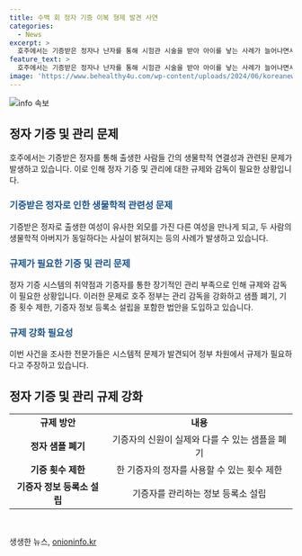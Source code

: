 ```yaml
---
title: 수백 회 정자 기증 이복 형제 발견 사연
categories:
  - News
excerpt: >
  호주에서는 기증받은 정자나 난자를 통해 시험관 시술을 받아 아이를 낳는 사례가 늘어나면서 규제 미비와 관리 소홀로 인해 여러 사회 문제가 나타나고 있는 상황이다. 최근 보도된 사례들에 따르면, 정자를 기증받아 태어난 사람들이 서로 생물학적 형제자매임을 알고나며 발견되는 사례가 늘어나고 있다. 이에 따라 호주는 관리 감독을 강화하고, 정자 기증자를 관리하는 정보 등록소를 설립하기로 결정했다. 현재는 정자를 악용해 여러 이름을 써가며 수백회 자기 정자를 기증한 사람들도 확인됐으며, 이에 대한 규제가 필요하다는 주장이 제기되고 있다.
feature_text: >
  호주에서는 기증받은 정자나 난자를 통해 시험관 시술을 받아 아이를 낳는 사례가 늘어나면서 규제 미비와 관리 소홀로 인해 여러 사회 문제가 나타나고 있는 상황이다. 최근 보도된 사례들에 따르면, 정자를 기증받아 태어난 사람들이 서로 생물학적 형제자매임을 알고나며 발견되는 사례가 늘어나고 있다. 이에 따라 호주는 관리 감독을 강화하고, 정자 기증자를 관리하는 정보 등록소를 설립하기로 결정했다. 현재는 정자를 악용해 여러 이름을 써가며 수백회 자기 정자를 기증한 사람들도 확인됐으며, 이에 대한 규제가 필요하다는 주장이 제기되고 있다.
image: 'https://www.behealthy4u.com/wp-content/uploads/2024/06/koreanews.jpg'
---
```


<p><img src="https://www.behealthy4u.com/wp-content/uploads/2024/06/koreanews.jpg" alt="info 속보" /></p>

<h2 data-ke-size="size26">정자 기증 및 관리 문제</h2>

<p data-ke-size="size16">호주에서는 기증받은 정자를 통해 출생한 사람들 간의 생물학적 연결성과 관련된 문제가 발생하고 있습니다. 이로 인해 정자 기증 및 관리에 대한 규제와 감독이 필요한 상황입니다.</p>

<h3><b><span style="color: #1a5490;">기증받은 정자로 인한 생물학적 관련성 문제</span></b></h3>

<p data-ke-size="size16">기증받은 정자로 출생한 여성이 유사한 외모를 가진 다른 여성을 만나게 되고, 두 사람의 생물학적 아버지가 동일하다는 사실이 밝혀지는 등의 사례가 발생하고 있습니다.</p>

<h3><b><span style="color: #1a5490;">규제가 필요한 기증 및 관리 문제</span></b></h3>

<p data-ke-size="size16">정자 기증 시스템의 취약점과 기증자를 통한 장기적인 관리 부족으로 인해 규제와 감독이 필요한 상황입니다. 이러한 문제로 호주 정부는 관리 감독을 강화하고 샘플 폐기, 기증 횟수 제한, 기증자 정보 등록소 설립을 포함한 법안을 도입하고 있습니다.</p>

<h3><b><span style="color: #1a5490;">규제 강화 필요성</span></b></h3>

<p data-ke-size="size16">이번 사건을 조사한 전문가들은 시스템적 문제가 발견되어 정부 차원에서 규제가 필요하다고 주장하고 있습니다.</p>

<h2 data-ke-size="size26">정자 기증 및 관리 규제 강화</h2>

<table>
  <tbody>
    <tr>
      <td style="text-align: center; height: 17px;"><b>규제 방안</b></td>
      <td style="text-align: center; height: 17px;"><b>내용</b></td>
    </tr>
    <tr>
      <td style="text-align: center; height: 17px;"><b>정자 샘플 폐기</b></td>
      <td style="text-align: center; height: 17px;">기증자의 신원이 실제와 다를 수 있는 샘플을 폐기</td>
    </tr>
    <tr>
      <td style="text-align: center; height: 17px;"><b>기증 횟수 제한</b></td>
      <td style="text-align: center; height: 17px;">한 기증자의 정자를 사용할 수 있는 횟수 제한</td>
    </tr>
    <tr>
      <td style="text-align: center; height: 17px;"><b>기증자 정보 등록소 설립</b></td>
      <td style="text-align: center; height: 17px;">기증자를 관리하는 정보 등록소 설립</td>
    </tr>
  </tbody>
</table>

<p data-ke-size="size16">&nbsp;</p>
생생한 뉴스, <a href="https://onioninfo.kr" rel="dofollow">onioninfo.kr</a>


